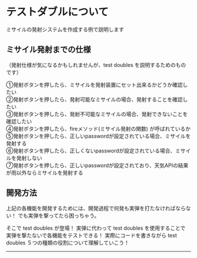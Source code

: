 # テストダブルについて
ミサイルの発射システムを作成する例で説明します

## ミサイル発射までの仕様
（発射仕様が気になるかもしれませんが、test doubles を説明するためのものです）

①発射ボタンを押したら、ミサイルを発射装置にセット出来るかどうか確認したい  
②発射ボタンを押したら、発射可能なミサイルの場合、発射することを確認したい  
③発射ボタンを押したら、発射不可能なミサイルの場合、発射できないことを確認したい  
④発射ボタンを押したら、fireメソッド(ミサイル発射の関数) が呼ばれているか  
⑤発射ボタンを押したら、正しいpasswordが設定されている場合、ミサイルを発射する  
⑥発射ボタンを押したら、正しくないpasswordが設定されている場合、ミサイルを発射しない  
⑦発射ボタンを押したら、正しいpasswordが設定されており、天気APIの結果が雨以外ならミサイルを発射する  

## 開発方法
上記の各機能を開発するためには、開発過程で何発も実弾を打たなければならない！
でも実弾を撃ってたら困っちゃう。

そこで test doubles が登場！
実弾に代わって test doubles を使用することで 実弾を撃たないで各機能をテストできる！
実際にコードを書きながら test doubles ５つの種類の役割について理解していこう！

***

